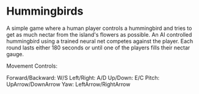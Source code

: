# Hummingbirds

A simple game where a human player controls a hummingbird and tries to get as much nectar from the island's flowers as possible. An AI controlled hummingbird using a trained neural net competes against the player. Each round lasts either 180 seconds or until one of the players fills their nectar gauge.

Movement Controls:

Forward/Backward: W/S
Left/Right: A/D
Up/Down: E/C
Pitch: UpArrow/DownArrow
Yaw: LeftArrow/RightArrow
